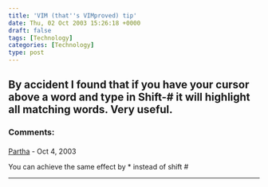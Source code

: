 ```yaml
---
title: 'VIM (that''s VIMproved) tip'
date: Thu, 02 Oct 2003 15:26:18 +0000
draft: false
tags: [Technology]
categories: [Technology]
type: post
---
```


By accident I found that if you have your cursor above a word and type in Shift-# it will highlight all matching words. Very useful.
---
### Comments:
####
[Partha]( "partha@addlebrain.com") - <time datetime="2003-10-02 17:56:56">Oct 4, 2003</time>

You can achieve the same effect by \* instead of shift #
<hr />
